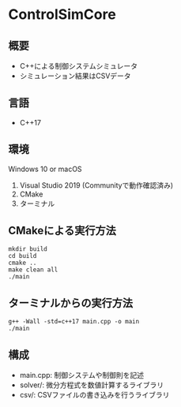 # ControlSimCore

## 概要
- C++による制御システムシミュレータ
- シミュレーション結果はCSVデータ

## 言語
- C++17

## 環境
Windows 10 or macOS
1. Visual Studio 2019 (Communityで動作確認済み)
1. CMake
1. ターミナル

## CMakeによる実行方法
```
mkdir build
cd build
cmake ..
make clean all
./main
```

## ターミナルからの実行方法
```
g++ -Wall -std=c++17 main.cpp -o main
./main
```

## 構成
- main.cpp: 制御システムや制御則を記述
- solver/: 微分方程式を数値計算するライブラリ
- csv/: CSVファイルの書き込みを行うライブラリ